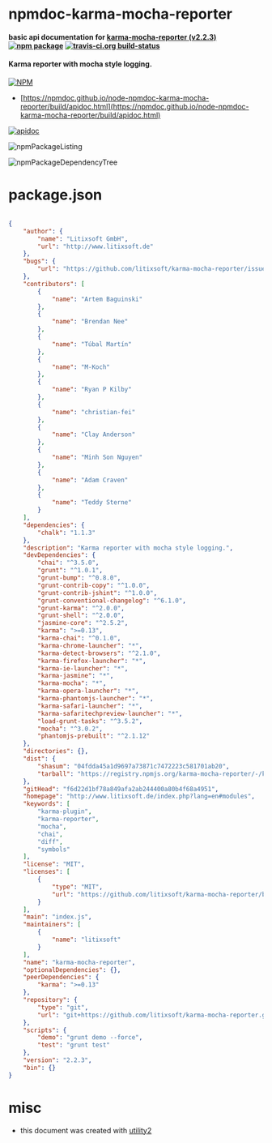 # npmdoc-karma-mocha-reporter

#### basic api documentation for  [karma-mocha-reporter (v2.2.3)](http://www.litixsoft.de/index.php?lang=en#modules)  [![npm package](https://img.shields.io/npm/v/npmdoc-karma-mocha-reporter.svg?style=flat-square)](https://www.npmjs.org/package/npmdoc-karma-mocha-reporter) [![travis-ci.org build-status](https://api.travis-ci.org/npmdoc/node-npmdoc-karma-mocha-reporter.svg)](https://travis-ci.org/npmdoc/node-npmdoc-karma-mocha-reporter)

#### Karma reporter with mocha style logging.

[![NPM](https://nodei.co/npm/karma-mocha-reporter.png?downloads=true&downloadRank=true&stars=true)](https://www.npmjs.com/package/karma-mocha-reporter)

- [https://npmdoc.github.io/node-npmdoc-karma-mocha-reporter/build/apidoc.html](https://npmdoc.github.io/node-npmdoc-karma-mocha-reporter/build/apidoc.html)

[![apidoc](https://npmdoc.github.io/node-npmdoc-karma-mocha-reporter/build/screenCapture.buildCi.browser.%252Ftmp%252Fbuild%252Fapidoc.html.png)](https://npmdoc.github.io/node-npmdoc-karma-mocha-reporter/build/apidoc.html)

![npmPackageListing](https://npmdoc.github.io/node-npmdoc-karma-mocha-reporter/build/screenCapture.npmPackageListing.svg)

![npmPackageDependencyTree](https://npmdoc.github.io/node-npmdoc-karma-mocha-reporter/build/screenCapture.npmPackageDependencyTree.svg)



# package.json

```json

{
    "author": {
        "name": "Litixsoft GmbH",
        "url": "http://www.litixsoft.de"
    },
    "bugs": {
        "url": "https://github.com/litixsoft/karma-mocha-reporter/issues"
    },
    "contributors": [
        {
            "name": "Artem Baguinski"
        },
        {
            "name": "Brendan Nee"
        },
        {
            "name": "Túbal Martín"
        },
        {
            "name": "M-Koch"
        },
        {
            "name": "Ryan P Kilby"
        },
        {
            "name": "christian-fei"
        },
        {
            "name": "Clay Anderson"
        },
        {
            "name": "Minh Son Nguyen"
        },
        {
            "name": "Adam Craven"
        },
        {
            "name": "Teddy Sterne"
        }
    ],
    "dependencies": {
        "chalk": "1.1.3"
    },
    "description": "Karma reporter with mocha style logging.",
    "devDependencies": {
        "chai": "^3.5.0",
        "grunt": "^1.0.1",
        "grunt-bump": "^0.8.0",
        "grunt-contrib-copy": "^1.0.0",
        "grunt-contrib-jshint": "^1.0.0",
        "grunt-conventional-changelog": "^6.1.0",
        "grunt-karma": "^2.0.0",
        "grunt-shell": "^2.0.0",
        "jasmine-core": "^2.5.2",
        "karma": ">=0.13",
        "karma-chai": "^0.1.0",
        "karma-chrome-launcher": "*",
        "karma-detect-browsers": "^2.1.0",
        "karma-firefox-launcher": "*",
        "karma-ie-launcher": "*",
        "karma-jasmine": "*",
        "karma-mocha": "*",
        "karma-opera-launcher": "*",
        "karma-phantomjs-launcher": "*",
        "karma-safari-launcher": "*",
        "karma-safaritechpreview-launcher": "*",
        "load-grunt-tasks": "^3.5.2",
        "mocha": "^3.0.2",
        "phantomjs-prebuilt": "^2.1.12"
    },
    "directories": {},
    "dist": {
        "shasum": "04fdda45a1d9697a73871c7472223c581701ab20",
        "tarball": "https://registry.npmjs.org/karma-mocha-reporter/-/karma-mocha-reporter-2.2.3.tgz"
    },
    "gitHead": "f6d22d1bf78a849afa2ab244400a80b4f68a4951",
    "homepage": "http://www.litixsoft.de/index.php?lang=en#modules",
    "keywords": [
        "karma-plugin",
        "karma-reporter",
        "mocha",
        "chai",
        "diff",
        "symbols"
    ],
    "license": "MIT",
    "licenses": [
        {
            "type": "MIT",
            "url": "https://github.com/litixsoft/karma-mocha-reporter/blob/master/LICENSE"
        }
    ],
    "main": "index.js",
    "maintainers": [
        {
            "name": "litixsoft"
        }
    ],
    "name": "karma-mocha-reporter",
    "optionalDependencies": {},
    "peerDependencies": {
        "karma": ">=0.13"
    },
    "repository": {
        "type": "git",
        "url": "git+https://github.com/litixsoft/karma-mocha-reporter.git"
    },
    "scripts": {
        "demo": "grunt demo --force",
        "test": "grunt test"
    },
    "version": "2.2.3",
    "bin": {}
}
```



# misc
- this document was created with [utility2](https://github.com/kaizhu256/node-utility2)
